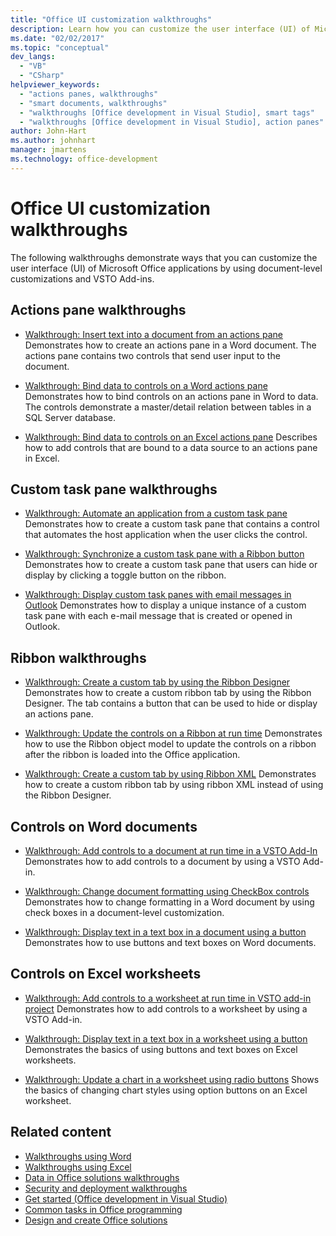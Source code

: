```yaml
---
title: "Office UI customization walkthroughs"
description: Learn how you can customize the user interface (UI) of Microsoft Office applications by using document-level customizations and VSTO Add-ins.
ms.date: "02/02/2017"
ms.topic: "conceptual"
dev_langs:
  - "VB"
  - "CSharp"
helpviewer_keywords:
  - "actions panes, walkthroughs"
  - "smart documents, walkthroughs"
  - "walkthroughs [Office development in Visual Studio], smart tags"
  - "walkthroughs [Office development in Visual Studio], action panes"
author: John-Hart
ms.author: johnhart
manager: jmartens
ms.technology: office-development
---
```

# Office UI customization walkthroughs

  The following walkthroughs demonstrate ways that you can customize the user interface (UI) of Microsoft Office applications by using document-level customizations and VSTO Add-ins.

## Actions pane walkthroughs
- [Walkthrough: Insert text into a document from an actions pane](../vsto/walkthrough-inserting-text-into-a-document-from-an-actions-pane.md)
 Demonstrates how to create an actions pane in a Word document. The actions pane contains two controls that send user input to the document.

- [Walkthrough: Bind data to controls on a Word actions pane](../vsto/walkthrough-binding-data-to-controls-on-a-word-actions-pane.md)
 Demonstrates how to bind controls on an actions pane in Word to data. The controls demonstrate a master/detail relation between tables in a SQL Server database.

- [Walkthrough: Bind data to controls on an Excel actions pane](../vsto/walkthrough-binding-data-to-controls-on-an-excel-actions-pane.md)
 Describes how to add controls that are bound to a data source to an actions pane in Excel.

## Custom task pane walkthroughs
- [Walkthrough: Automate an application from a custom task pane](../vsto/walkthrough-automating-an-application-from-a-custom-task-pane.md)
 Demonstrates how to create a custom task pane that contains a control that automates the host application when the user clicks the control.

- [Walkthrough: Synchronize a custom task pane with a Ribbon button](../vsto/walkthrough-synchronizing-a-custom-task-pane-with-a-ribbon-button.md)
 Demonstrates how to create a custom task pane that users can hide or display by clicking a toggle button on the ribbon.

- [Walkthrough: Display custom task panes with email messages in Outlook](../vsto/walkthrough-displaying-custom-task-panes-with-e-mail-messages-in-outlook.md)
 Demonstrates how to display a unique instance of a custom task pane with each e-mail message that is created or opened in Outlook.

## Ribbon walkthroughs
- [Walkthrough: Create a custom tab by using the Ribbon Designer](../vsto/walkthrough-creating-a-custom-tab-by-using-the-ribbon-designer.md)
 Demonstrates how to create a custom ribbon tab by using the Ribbon Designer. The tab contains a button that can be used to hide or display an actions pane.

- [Walkthrough: Update the controls on a Ribbon at run time](../vsto/walkthrough-updating-the-controls-on-a-ribbon-at-run-time.md)
 Demonstrates how to use the Ribbon object model to update the controls on a ribbon after the ribbon is loaded into the Office application.

- [Walkthrough: Create a custom tab by using Ribbon XML](../vsto/walkthrough-creating-a-custom-tab-by-using-ribbon-xml.md)
 Demonstrates how to create a custom ribbon tab by using ribbon XML instead of using the Ribbon Designer.

## Controls on Word documents
- [Walkthrough: Add controls to a document at run time in a VSTO Add-In](../vsto/walkthrough-adding-controls-to-a-document-at-run-time-in-a-vsto-add-in.md)
 Demonstrates how to add controls to a document by using a VSTO Add-in.

- [Walkthrough: Change document formatting using CheckBox controls](../vsto/walkthrough-changing-document-formatting-using-checkbox-controls.md)
 Demonstrates how to change formatting in a Word document by using check boxes in a document-level customization.

- [Walkthrough: Display text in a text box in a document using a button](../vsto/walkthrough-displaying-text-in-a-text-box-in-a-document-using-a-button.md)
 Demonstrates how to use buttons and text boxes on Word documents.

## Controls on Excel worksheets
- [Walkthrough: Add controls to a worksheet at run time in VSTO add-in project](../vsto/walkthrough-adding-controls-to-a-worksheet-at-run-time-in-vsto-add-in-project.md)
 Demonstrates how to add controls to a worksheet by using a VSTO Add-in.

- [Walkthrough: Display text in a text box in a worksheet using a button](../vsto/walkthrough-displaying-text-in-a-text-box-in-a-worksheet-using-a-button.md)
 Demonstrates the basics of using buttons and text boxes on Excel worksheets.

- [Walkthrough: Update a chart in a worksheet using radio buttons](../vsto/walkthrough-updating-a-chart-in-a-worksheet-using-radio-buttons.md)
 Shows the basics of changing chart styles using option buttons on an Excel worksheet.

## Related content
- [Walkthroughs using Word](../vsto/walkthroughs-using-word.md)
- [Walkthroughs using Excel](../vsto/walkthroughs-using-excel.md)
- [Data in Office solutions walkthroughs](../vsto/data-in-office-solutions-walkthroughs.md)
- [Security and deployment walkthroughs](../vsto/security-and-deployment-walkthroughs.md)
- [Get started &#40;Office development in Visual Studio&#41;](../vsto/getting-started-office-development-in-visual-studio.md)
- [Common tasks in Office programming](../vsto/common-tasks-in-office-programming.md)
- [Design and create Office solutions](../vsto/designing-and-creating-office-solutions.md)
